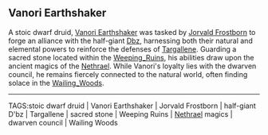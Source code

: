 ## Vanori Earthshaker

A stoic dwarf druid, [Vanori Earthshaker](.md) was tasked by [Jorvald Frostborn](Jorvald_Frostborn.md) to forge an alliance with the half-giant [Dbz](Dbz.md), harnessing both their natural and elemental powers to reinforce the defenses of [Targallene](../Places/Targallene.md). Guarding a sacred stone located within the [Weeping_Ruins](../Places/Weeping_Ruins.md), his abilities draw upon the ancient magics of the [Nethrael](../Lore/Nethrael.md). While Vanori's loyalty lies with the dwarven council, he remains fiercely connected to the natural world, often finding solace in the [Wailing_Woods](../Places/Wailing_Woods.md).


---

TAGS:stoic dwarf druid | Vanori Earthshaker | Jorvald Frostborn | half-giant D'bz | Targallene | sacred stone | Weeping Ruins | [Nethrael](../Lore/Nethrael.md) magics | dwarven council | Wailing Woods
